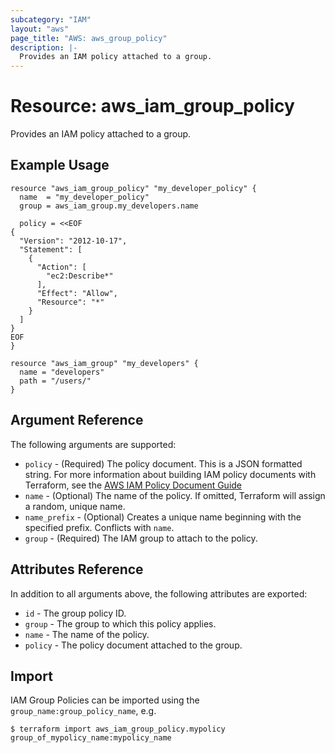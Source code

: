 ```yaml
---
subcategory: "IAM"
layout: "aws"
page_title: "AWS: aws_group_policy"
description: |-
  Provides an IAM policy attached to a group.
---
```


# Resource: aws_iam_group_policy

Provides an IAM policy attached to a group.

## Example Usage

```hcl
resource "aws_iam_group_policy" "my_developer_policy" {
  name  = "my_developer_policy"
  group = aws_iam_group.my_developers.name

  policy = <<EOF
{
  "Version": "2012-10-17",
  "Statement": [
    {
      "Action": [
        "ec2:Describe*"
      ],
      "Effect": "Allow",
      "Resource": "*"
    }
  ]
}
EOF
}

resource "aws_iam_group" "my_developers" {
  name = "developers"
  path = "/users/"
}
```

## Argument Reference

The following arguments are supported:

* `policy` - (Required) The policy document. This is a JSON formatted string. For more information about building IAM policy documents with Terraform, see the [AWS IAM Policy Document Guide](https://learn.hashicorp.com/terraform/aws/iam-policy)
* `name` - (Optional) The name of the policy. If omitted, Terraform will
assign a random, unique name.
* `name_prefix` - (Optional) Creates a unique name beginning with the specified
  prefix. Conflicts with `name`.
* `group` - (Required) The IAM group to attach to the policy.

## Attributes Reference

In addition to all arguments above, the following attributes are exported:

* `id` - The group policy ID.
* `group` - The group to which this policy applies.
* `name` - The name of the policy.
* `policy` - The policy document attached to the group.

## Import

IAM Group Policies can be imported using the `group_name:group_policy_name`, e.g.

```
$ terraform import aws_iam_group_policy.mypolicy group_of_mypolicy_name:mypolicy_name
```
